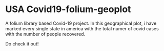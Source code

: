 # USA Covid19-folium-geoplot
 
A folium library based Covid-19 project.
In this geographical plot, i have marked every single state in america with the total numer of covid cases with the number of people recovered.

Do check it out!
